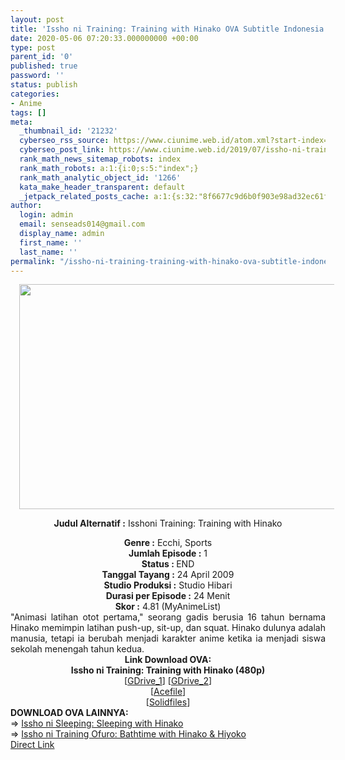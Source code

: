 ```yaml
---
layout: post
title: 'Issho ni Training: Training with Hinako OVA Subtitle Indonesia'
date: 2020-05-06 07:20:33.000000000 +00:00
type: post
parent_id: '0'
published: true
password: ''
status: publish
categories:
- Anime
tags: []
meta:
  _thumbnail_id: '21232'
  cyberseo_rss_source: https://www.ciunime.web.id/atom.xml?start-index=1651&max-results=150
  cyberseo_post_link: https://www.ciunime.web.id/2019/07/issho-ni-training-training-with-hinako.html
  rank_math_news_sitemap_robots: index
  rank_math_robots: a:1:{i:0;s:5:"index";}
  rank_math_analytic_object_id: '1266'
  kata_make_header_transparent: default
  _jetpack_related_posts_cache: a:1:{s:32:"8f6677c9d6b0f903e98ad32ec61f8deb";a:2:{s:7:"expires";i:1652084455;s:7:"payload";a:0:{}}}
author:
  login: admin
  email: senseads014@gmail.com
  display_name: admin
  first_name: ''
  last_name: ''
permalink: "/issho-ni-training-training-with-hinako-ova-subtitle-indonesia/"
---
```

<div style="text-align: center;">
<div class="separator" style="clear: both; text-align: center;"><a href="https://1.bp.blogspot.com/-AJYePMvXF1I/XR4b9XeSWcI/AAAAAAAAa7s/NILuncTUBjAXJQo-oqhZCQvSzVUh-Bw5gCLcBGAs/s1600/Issho%2Bni%2BTraining%2B-%2BTraining%2Bwith%2BHinako.jpg" imageanchor="1" style="margin-left: 1em; margin-right: 1em;"><img border="0" data-original-height="720" data-original-width="1280" height="360" src="{{ site.baseurl }}/assets/2020/05/Issho%2Bni%2BTraining%2B-%2BTraining%2Bwith%2BHinako.jpg" width="640" /></a></div>
<div style="text-align: left;"></div>
<p><b>Judul</b><b><b> Alternatif</b> :</b> Isshoni Training: Training with Hinako</div>
<div style="text-align: center;"><b><b>Genre :</b></b> Ecchi, Sports</div>
<div style="text-align: center;"><b>Jumlah Episode :</b> 1<br /><b>Status :&nbsp;</b>END<br /><b>Tanggal Tayang :</b> 24 April 2009<br /><b>Studio Produksi :</b> Studio Hibari<br /><b>Durasi per Episode :</b> 24 Menit</div>
<div style="text-align: center;"><b>Skor :</b> 4.81 (MyAnimeList)</div>
<div style="text-align: center;"></div>
<div style="text-align: justify;">"Animasi latihan otot pertama," seorang gadis berusia 16 tahun bernama Hinako memimpin latihan push-up, sit-up, dan squat. Hinako dulunya adalah manusia, tetapi ia berubah menjadi karakter anime ketika ia menjadi siswa sekolah menengah tahun kedua.</div>
<div style="text-align: justify;"></div>
<div style="text-align: justify;"></div>
<div style="text-align: center;"><b>Link Download OVA:</b></div>
<div style="text-align: center;">
<div style="text-align: center;">
<div style="text-align: center;"><b>Issho ni Training: Training with Hinako&nbsp;(480p)</b></div>
</div>
</div>
<div style="text-align: center;">[<a href="https://drive.google.com/uc?id=1y93N_-pYb8UYFj8O040ppmnk2pwuevSz" target="_blank" rel="noopener">GDrive_1</a>] [<a href="https://drive.google.com/uc?id=1f1rKjd17laKHkaTprqCwLf86rTzzNT5X" target="_blank" rel="noopener">GDrive_2</a>]<br />[<a href="https://acefile.co/f/11318218/kusonime-training-bersama-hinako-rar" target="_blank" rel="noopener">Acefile</a>]<br />[<a href="http://www.solidfiles.com/v/52LjK2ej3ndmA" target="_blank" rel="noopener">Solidfiles</a>]
<div style="text-align: left;"></div>
<div style="text-align: left;"></div>
<div style="text-align: left;"><b>DOWNLOAD OVA LAINNYA:</b></div>
<div style="text-align: left;"></div>
<div style="text-align: left;">=&gt;&nbsp;<a href="https://www.ciunime.web.id/2019/07/issho-ni-sleeping-sleeping-with-hinako.html" target="_blank" rel="noopener">Issho ni Sleeping: Sleeping with Hinako</a></div>
<div style="text-align: left;">=&gt;&nbsp;<a href="https://www.ciunime.web.id/2019/07/issho-ni-training-ofuro-bathtime-with.html" target="_blank" rel="noopener">Issho ni Training Ofuro: Bathtime with Hinako &amp; Hiyoko</a></div>
<div style="text-align: left;"></div>
</div>
<link rel="stylesheet" href="https://cdnjs.cloudflare.com/ajax/libs/font-awesome/4.7.0/css/font-awesome.min.css" />
<div class="divbtn"> <a href="https://handymansurrender.com/fihup8buzv?key=94550f7ce39444073321dde3b8782f97" class="btn"><i class="fa fa-download"></i> Direct Link</a> </div>
